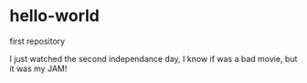 # hello-world
first repository 

I just watched the second independance day, I know if was a bad movie, but it was my JAM!
